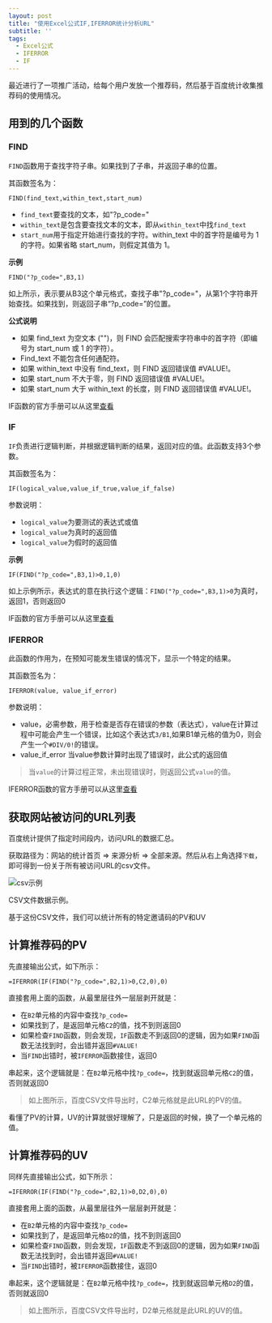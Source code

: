 ```yaml
---
layout: post
title: "使用Excel公式IF,IFERROR统计分析URL"
subtitle: ''
tags:
  - Excel公式
  - IFERROR
  - IF
---
```




最近进行了一项推广活动，给每个用户发放一个推荐码，然后基于百度统计收集推荐码的使用情况。

## 用到的几个函数

### FIND

`FIND`函数用于查找字符子串。如果找到了子串，并返回子串的位置。

其函数签名为：

```
FIND(find_text,within_text,start_num)
```

- `find_text`要查找的文本，如"?p_code="
- `within_text`是包含要查找文本的文本，即从`within_text`中找`find_text`
- `start_num`用于指定开始进行查找的字符。within_text 中的首字符是编号为 1 的字符。如果省略 start_num，则假定其值为 1。

**示例**

```
FIND("?p_code=",B3,1)
```

如上所示，表示要从B3这个单元格式，查找子串"?p_code="，从第1个字符串开始查找。如果找到，则返回子串“?p_code=”的位置。

**公式说明**

- 如果 find_text 为空文本 ("")，则 FIND 会匹配搜索字符串中的首字符（即编号为 start_num 或 1 的字符）。
- Find_text 不能包含任何通配符。
- 如果 within_text 中没有 find_text，则 FIND 返回错误值 #VALUE!。
- 如果 start_num 不大于零，则 FIND 返回错误值 #VALUE!。
- 如果 start_num 大于 within_text 的长度，则 FIND 返回错误值 #VALUE!。

IF函数的官方手册可以从这里[查看](https://support.microsoft.com/zh-cn/office/find-findb-%E5%87%BD%E6%95%B0-c7912941-af2a-4bdf-a553-d0d89b0a0628)

### IF

`IF`负责进行逻辑判断，并根据逻辑判断的结果，返回对应的值。此函数支持3个参数。

其函数签名为：

```
IF(logical_value,value_if_true,value_if_false)
```

参数说明：

 - `logical_value`为要测试的表达式或值
 - `logical_value`为真时的返回值
 - `logical_value`为假时的返回值

**示例**

```
IF(FIND("?p_code=",B3,1)>0,1,0)
```

如上示例所示，表达式的意在执行这个逻辑：`FIND("?p_code=",B3,1)>0`为真时，返回1，否则返回0

IF函数的官方手册可以从这里[查看](https://support.microsoft.com/zh-cn/office/if-%E5%87%BD%E6%95%B0-69aed7c9-4e8a-4755-a9bc-aa8bbff73be2?ui=zh-cn&rs=zh-cn)

### IFERROR

此函数的作用为，在预知可能发生错误的情况下，显示一个特定的结果。

其函数签名为：

```
IFERROR(value, value_if_error)
```

参数说明：

- value，必需参数，用于检查是否存在错误的参数（表达式），value在计算过程中可能会产生一个错误，比如这个表达式`3/B1`,如果B1单元格的值为0，则会产生一个`#DIV/0!`的错误。
- value_if_error 当value参数计算时出现了错误时，此公式的返回值

> 当`value`的计算过程正常，未出现错误时，则返回公式`value`的值。

IFERROR函数的官方手册可以从这里[查看](https://support.microsoft.com/zh-cn/office/iferror-%E5%87%BD%E6%95%B0-c526fd07-caeb-47b8-8bb6-63f3e417f611)


## 获取网站被访问的URL列表

百度统计提供了指定时间段内，访问URL的数据汇总。

获取路径为：网站的统计首页 => 来源分析 => 全部来源。然后从右上角选择`下载`，即可得到一份关于所有被访问URL的csv文件。

![csv示例](https://oss-cn-hangzhou.aliyuncs.com/codingsky/assets/pb/codingsky_access_urls.png)

CSV文件数据示例。

基于这份CSV文件，我们可以统计所有的特定邀请码的PV和UV

## 计算推荐码的PV

先直接输出公式，如下所示：

```
=IFERROR(IF(FIND("?p_code=",B2,1)>0,C2,0),0)
```

直接套用上面的函数，从最里层往外一层层剥开就是：

- 在`B2`单元格的内容中查找`?p_code=`
- 如果找到了，是返回单元格`C2`的值，找不到则返回0
- 如果检查`FIND`函数，则会发现，`IF`函数走不到返回0的逻辑，因为如果`FIND`函数无法找到时，会出错并返回`#VALUE!`
- 当`FIND`出错时，被`IFERROR`函数接住，返回0

串起来，这个逻辑就是：在`B2`单元格中找`?p_code=`，找到就返回单元格`C2`的值，否则就返回0

> 如上图所示，百度CSV文件导出时，C2单元格就是此URL的PV的值。

看懂了PV的计算，UV的计算就很好理解了，只是返回的时候，换了一个单元格的值。

## 计算推荐码的UV

同样先直接输出公式，如下所示：

```
=IFERROR(IF(FIND("?p_code=",B2,1)>0,D2,0),0)
```


直接套用上面的函数，从最里层往外一层层剥开就是：

- 在`B2`单元格的内容中查找`?p_code=`
- 如果找到了，是返回单元格`D2`的值，找不到则返回0
- 如果检查`FIND`函数，则会发现，`IF`函数走不到返回0的逻辑，因为如果`FIND`函数无法找到时，会出错并返回`#VALUE!`
- 当`FIND`出错时，被`IFERROR`函数接住，返回0

串起来，这个逻辑就是：在`B2`单元格中找`?p_code=`，找到就返回单元格`D2`的值，否则就返回0

> 如上图所示，百度CSV文件导出时，D2单元格就是此URL的UV的值。
